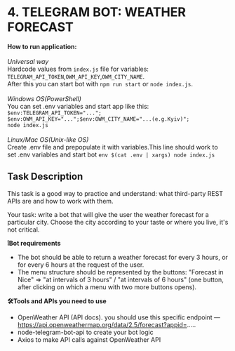 # 4. TELEGRAM BOT: WEATHER FORECAST
**How to run application:**<br><br>
_Universal way_<br>
Hardcode values from `index.js` file for variables: `TELEGRAM_API_TOKEN`,`OWM_API_KEY`,`OWM_CITY_NAME`.<br>
After this you can start bot with `npm run start` or `node index.js`.<br><br>
_Windows OS(PowerShell)_<br>
You can set .env variables and start app like this: `$env:TELEGRAM_API_TOKEN="..."; $env:OWM_API_KEY="...";$env:OWM_CITY_NAME="...(e.g.Kyiv)";`<br>
 `node index.js`<br><br>
 _Linux/Mac OS(Unix-like OS)_<br>
Create .env file and prepopulate it with variables.This line should work to set .env variables and start bot `env $(cat .env | xargs) node index.js`<br>

## Task Description

This task is a good way to practice and understand: what third-party REST APIs are and how to work with them.<br>

Your task: write a bot that will give the user the weather forecast for a particular city. Choose the city according to your taste or where you live, it's not critical.
<br>

**❕Bot requirements**<br>

* The bot should be able to return a weather forecast for every 3 hours, or for every 6 hours at the request of the user.
* The menu structure should be represented by the buttons: "Forecast in Nice" ⇒ "at intervals of 3 hours" / "at intervals of 6 hours" (one button, after clicking on which a menu with two more buttons opens).<br>

**🛠️Tools and APIs you need to use**<br>

* OpenWeather API (API docs). you should use this specific endpoint — https://api.openweathermap.org/data/2.5/forecast?appid=.....
* node-telegram-bot-api to create your bot logic
* Axios to make API calls against OpenWeather API<br>
